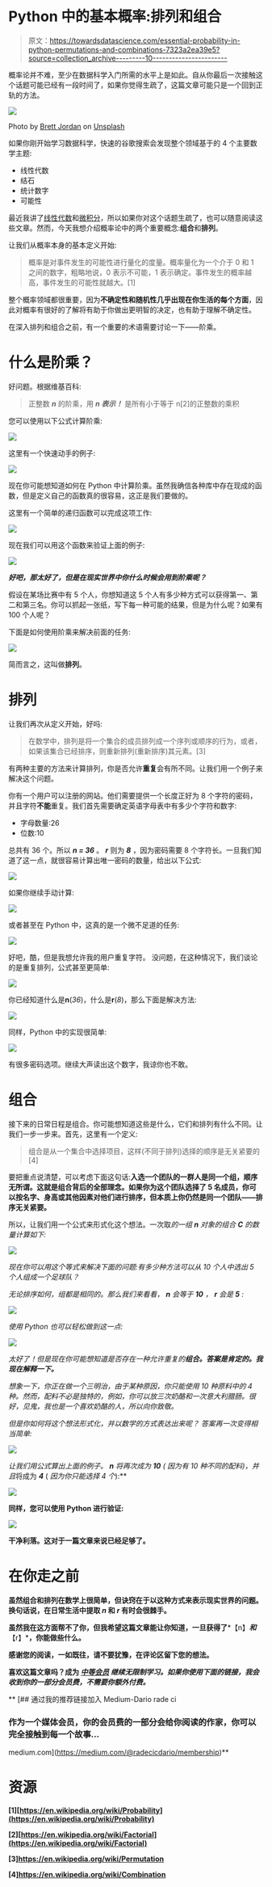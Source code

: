 # Python 中的基本概率:排列和组合

> 原文：<https://towardsdatascience.com/essential-probability-in-python-permutations-and-combinations-7323a2ea39e5?source=collection_archive---------10----------------------->

概率论并不难，至少在数据科学入门所需的水平上是如此。自从你最后一次接触这个话题可能已经有一段时间了，如果你觉得生疏了，这篇文章可能只是一个回到正轨的方法。

![](img/e683e300c8f691c067a690a4cb79dc81.png)

Photo by [Brett Jordan](https://unsplash.com/@brett_jordan?utm_source=medium&utm_medium=referral) on [Unsplash](https://unsplash.com?utm_source=medium&utm_medium=referral)

如果你刚开始学习数据科学，快速的谷歌搜索会发现整个领域基于的 4 个主要数学主题:

*   线性代数
*   结石
*   统计数字
*   可能性

最近我讲了[线性代数](/linear-algebra-essentials-with-numpy-part-1-af4a867ac5ca)和[微积分](/taking-derivatives-in-python-d6229ba72c64)，所以如果你对这个话题生疏了，也可以随意阅读这些文章。然而，今天我想介绍概率论中的两个重要概念:**组合**和**排列**。

让我们从概率本身的基本定义开始:

> 概率是对事件发生的可能性进行量化的度量。概率量化为一个介于 0 和 1 之间的数字，粗略地说，0 表示不可能，1 表示确定。事件发生的概率越高，事件发生的可能性就越大。[1]

整个概率领域都很重要，因为**不确定性和随机性几乎出现在你生活的每个方面**，因此对概率有很好的了解将有助于你做出更明智的决定，也有助于理解不确定性。

在深入排列和组合之前，有一个重要的术语需要讨论一下——阶乘。

# 什么是阶乘？

好问题。根据维基百科:

> 正整数 ***n*** 的阶乘，用 ***n 表示！*** 是所有小于等于 n[2]的正整数的乘积

您可以使用以下公式计算阶乘:

![](img/7fe5eefe3a5dbafc7f3306e99b014988.png)

这里有一个快速动手的例子:

![](img/de058b17ec42cb9121641ae755896da1.png)

现在你可能想知道如何在 Python 中计算阶乘。虽然我确信各种库中存在现成的函数，但是定义自己的函数真的很容易，这正是我们要做的。

这里有一个简单的递归函数可以完成这项工作:

![](img/6bfb1991fe895cd25a022d9bdf688bbe.png)

现在我们可以用这个函数来验证上面的例子:

![](img/412c3d14b8fe8301282a648835175d51.png)

***好吧，那太好了，但是在现实世界中你什么时候会用到阶乘呢？***

假设在某场比赛中有 5 个人，你想知道这 5 个人有多少种方式可以获得第一、第二和第三名。你可以抓起一张纸，写下每一种可能的结果，但是为什么呢？如果有 100 个人呢？

下面是如何使用阶乘来解决前面的任务:

![](img/607c155e8093202832e8e69014f710c4.png)

简而言之，这叫做**排列**。

# 排列

让我们再次从定义开始，好吗:

> 在数学中，排列是将一个集合的成员排列成一个序列或顺序的行为，或者，如果该集合已经排序，则重新排列(重新排序)其元素。[3]

有两种主要的方法来计算排列，你是否允许**重复**会有所不同。让我们用一个例子来解决这个问题。

你有一个用户可以注册的网站。他们需要提供一个长度正好为 8 个字符的密码，并且字符**不能**重复。我们首先需要确定英语字母表中有多少个字符和数字:

*   字母数量:26
*   位数:10

总共有 36 个。所以 ***n = 36*** 。 ***r*** 则为 ***8*** ，因为密码需要 8 个字符长。一旦我们知道了这一点，就很容易计算出唯一密码的数量，给出以下公式:

![](img/d28a3371711b61b00a8ee338a41744e5.png)

如果你继续手动计算:

![](img/7ac964b270fc9a90526efed6a97a306c.png)

或者甚至在 Python 中，这真的是一个微不足道的任务:

![](img/c132c3533f1a3badd79c05b051af05e7.png)

好吧，酷，但是我想允许我的用户重复字符。 没问题，在这种情况下，我们谈论的是重复排列，公式甚至更简单:

![](img/e6542d83350bfe9ba72cd4855569080e.png)

你已经知道什么是**n**(*36*)，什么是**r**(*8*)，那么下面是解决方法:

![](img/eb6f20f2493c2fada94d63f212e1b097.png)

同样，Python 中的实现很简单:

![](img/d2f05e5d31336a674834a4c63e4046f4.png)

有很多密码选项。继续大声读出这个数字，我谅你也不敢。

# 组合

接下来的日常日程是组合。你可能想知道这些是什么，它们和排列有什么不同。让我们一步一步来。首先，这里有一个定义:

> 组合是从一个集合中选择项目，这样(不同于排列)选择的顺序是无关紧要的[4]

要把重点说清楚，可以考虑下面这句话:**入选一个团队的一群人是同一个组，顺序无所谓。这就是组合背后的全部理念。如果你为这个团队选择了 5 名成员，你可以按名字、身高或其他因素对他们进行排序，但本质上你仍然是同一个团队——排序无关紧要。**

所以，让我们用一个公式来形式化这个想法。一次取*的一组 ***n*** 对象的组合 ***C*** 的数量计算如下:*

*![](img/e3759f76e743f4d1154f7ed7d373e344.png)*

*现在你可以用这个等式来解决下面的问题:有多少种方法可以从 10 个人中选出 5 个人组成一个足球队？*

*无论排序如何，组都是相同的。那么我们来看看， ***n*** 会等于 ***10*** ， ***r*** 会是 ***5*** :*

*![](img/38fb8555e1c3fadf3c67095c8d234325.png)*

*使用 Python 也可以轻松做到这一点:*

*![](img/562ad856a79b9d15929cab1627a075a4.png)*

*太好了！但是现在你可能想知道是否存在一种允许重复的**组合。答案是肯定的。我现在解释一下。***

*想象一下，你正在做一个三明治，由于某种原因，你只能使用 10 种原料中的 4 种。然而，配料不必是独特的，例如，你可以放三次奶酪和一次意大利腊肠。很好，见鬼，我也是一个喜欢奶酪的人，所以向你致敬。*

*但是你如何将这个想法形式化，并以数学的方式表达出来呢？ 答案再一次变得相当简单:*

*![](img/99921f04e24c43164a82e471e3114073.png)*

*让我们用公式算出上面的例子。 ***n*** 将再次成为 ***10*** ( *因为有 10 种不同的配料*)，并且*将成为 ***4*** ( *因为你只能选择 4 个*):**

**![](img/451e46c0843a562ee29e885214ef98ca.png)**

**同样，您可以使用 Python 进行验证:**

**![](img/a2b76d1790a13aad4b3d03210e8c9a2e.png)**

**干净利落。这对于一篇文章来说已经足够了。**

# **在你走之前**

**虽然组合和排列在数学上很简单，但诀窍在于以这种方式来表示现实世界的问题。换句话说，在日常生活中提取 ***n*** 和 ***r*** 有时会很棘手。**

**虽然我在这方面帮不了你，但我希望这篇文章能让你知道，一旦获得了***【n】***和***【r】***，你能做些什么。**

**感谢您的阅读，一如既往，请不要犹豫，在评论区留下您的想法。**

**喜欢这篇文章吗？成为 [*中等会员*](https://medium.com/@radecicdario/membership) *继续无限制学习。如果你使用下面的链接，我会收到你的一部分会员费，不需要你额外付费。***

**[](https://medium.com/@radecicdario/membership) [## 通过我的推荐链接加入 Medium-Dario rade ci

### 作为一个媒体会员，你的会员费的一部分会给你阅读的作家，你可以完全接触到每一个故事…

medium.com](https://medium.com/@radecicdario/membership)** 

# **资源**

**[1][https://en.wikipedia.org/wiki/Probability](https://en.wikipedia.org/wiki/Probability)**

**[2][https://en.wikipedia.org/wiki/Factorial](https://en.wikipedia.org/wiki/Factorial)**

**[3]https://en.wikipedia.org/wiki/Permutation**

**[4]https://en.wikipedia.org/wiki/Combination**